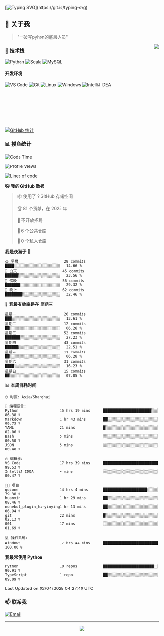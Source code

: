 [![Typing SVG](https://readme-typing-svg.herokuapp.com?font=Fira+Code&pause=1000&color=36BCF7&random=false&width=435&lines=print(%22Hello%2C+World!%22);%23+Welcome+to+my+code+space+%F0%9F%90%8D)](https://git.io/typing-svg)

## 🌟 关于我

> "一破写pyhon的底层人员"

<img align="right" src="https://github-readme-stats.vercel.app/api/top-langs/?username=huanxin996&theme=tokyonight" />

### 🎯 技术栈

![Python](https://img.shields.io/badge/Python-Expert-3776AB?style=for-the-badge&logo=python&logoColor=white)
![Scala](https://img.shields.io/badge/Scala-Expert-DC322F?style=for-the-badge&logo=scala&logoColor=white)
![MySQL](https://img.shields.io/badge/MySQL-Expert-4479A1?style=for-the-badge&logo=mysql&logoColor=white)

#### 开发环境

![VS Code](https://img.shields.io/badge/VS_Code-007ACC?style=for-the-badge&logo=visual-studio-code&logoColor=white)
![Git](https://img.shields.io/badge/Git-F05032?style=for-the-badge&logo=git&logoColor=white)
![Linux](https://img.shields.io/badge/Linux-FCC624?style=for-the-badge&logo=linux&logoColor=black)
![Windows](https://img.shields.io/badge/Windows_11-0078D4?style=for-the-badge&logo=windows11&logoColor=white)
![IntelliJ IDEA](https://img.shields.io/badge/IntelliJ_IDEA-000000?style=for-the-badge&logo=intellij-idea&logoColor=white)

<br/><br/><br/><br/><br/><br/>

  
[![GitHub 统计](https://github-readme-stats.vercel.app/api?username=huanxin996&show_icons=true&theme=tokyonight)](https://github.com/huanxin996)

### 📊 摸鱼统计

<!--START_SECTION:waka-->
![Code Time](http://img.shields.io/badge/Code%20Time-17%20hrs%2045%20mins-blue)

![Profile Views](http://img.shields.io/badge/%E4%B8%AA%E4%BA%BA%E8%B5%84%E6%96%99%E8%A7%82%E7%9C%8B%E6%AC%A1%E6%95%B0-133-blue)

![Lines of code](https://img.shields.io/badge/%E4%BB%8E%E3%80%8CHello%20World%E3%80%8D%E8%B5%B7%E6%88%91%E5%B7%B2%E7%BB%8F%E5%86%99%E4%BA%86-1.2%20million%20%E8%A1%8C%E4%BB%A3%E7%A0%81-blue)

**🐱 我的 GitHub 数据** 

> 📦  使用了 ? GitHub 存储空间 
 > 
> 🏆 81 个贡献，在 2025 年
 > 
> 🚫 不开放招聘
 > 
> 📜 6 个公共仓库 
 > 
> 🔑 0 个私人仓库 
 > 
**我是夜猫子 🦉** 

```text
🌞 早晨                     28 commits          ████░░░░░░░░░░░░░░░░░░░░░   14.66 % 
🌆 白天                     45 commits          ██████░░░░░░░░░░░░░░░░░░░   23.56 % 
🌃 傍晚                     56 commits          ███████░░░░░░░░░░░░░░░░░░   29.32 % 
🌙 晚上                     62 commits          ████████░░░░░░░░░░░░░░░░░   32.46 % 
```
📅 **我最有效率是在 星期三** 

```text
星期一                      26 commits          ███░░░░░░░░░░░░░░░░░░░░░░   13.61 % 
星期二                      12 commits          ██░░░░░░░░░░░░░░░░░░░░░░░   06.28 % 
星期三                      52 commits          ███████░░░░░░░░░░░░░░░░░░   27.23 % 
星期四                      43 commits          ██████░░░░░░░░░░░░░░░░░░░   22.51 % 
星期五                      12 commits          ██░░░░░░░░░░░░░░░░░░░░░░░   06.28 % 
星期六                      31 commits          ████░░░░░░░░░░░░░░░░░░░░░   16.23 % 
星期日                      15 commits          ██░░░░░░░░░░░░░░░░░░░░░░░   07.85 % 
```


📊 **本周消耗时间** 

```text
🕑︎ 时区: Asia/Shanghai

💬 编程语言: 
Python                   15 hrs 19 mins      ██████████████████████░░░   86.38 % 
Markdown                 1 hr 43 mins        ██░░░░░░░░░░░░░░░░░░░░░░░   09.73 % 
YAML                     21 mins             █░░░░░░░░░░░░░░░░░░░░░░░░   02.06 % 
Bash                     5 mins              ░░░░░░░░░░░░░░░░░░░░░░░░░   00.50 % 
JSON                     5 mins              ░░░░░░░░░░░░░░░░░░░░░░░░░   00.48 % 

🔥 编辑器: 
VS Code                  17 hrs 39 mins      █████████████████████████   99.53 % 
IntelliJ IDEA            4 mins              ░░░░░░░░░░░░░░░░░░░░░░░░░   00.47 % 

🐱‍💻 项目: 
qqzone                   14 hrs 4 mins       ████████████████████░░░░░   79.38 % 
huanxin                  1 hr 29 mins        ██░░░░░░░░░░░░░░░░░░░░░░░   08.46 % 
nonebot_plugin_hx-yinying1 hr 13 mins        ██░░░░░░░░░░░░░░░░░░░░░░░   06.94 % 
git                      22 mins             █░░░░░░░░░░░░░░░░░░░░░░░░   02.13 % 
001                      17 mins             ░░░░░░░░░░░░░░░░░░░░░░░░░   01.69 % 

💻 操作系统: 
Windows                  17 hrs 44 mins      █████████████████████████   100.00 % 
```

**我最常使用 Python** 

```text
Python                   10 repos            ███████████████████████░░   90.91 % 
TypeScript               1 repo              ██░░░░░░░░░░░░░░░░░░░░░░░   09.09 % 
```




 Last Updated on 02/04/2025 04:27:40 UTC
<!--END_SECTION:waka-->

### 📫 联系我

[![Email](https://img.shields.io/badge/Email-D14836?style=for-the-badge&logo=gmail&logoColor=white)](mailto:mc.xiaolang@Foxmail.com)

---

<p align="center">
  <img src="https://profile-counter.glitch.me/huanxin996/count.svg" />
</p>